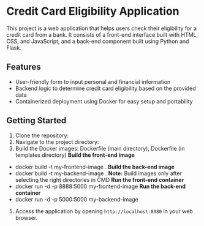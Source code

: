 # Credit Card Eligibility Application

This project is a web application that helps users check their eligibility for a credit card from a bank. It consists of a front-end interface built with HTML, CSS, and JavaScript, and a back-end component built using Python and Flask.

## Features

- User-friendly form to input personal and financial information
- Backend logic to determine credit card eligibility based on the provided data
- Containerized deployment using Docker for easy setup and portability
  
## Getting Started

1. Clone the repository:
2. Navigate to the project directory:
3. Build the Docker images: Dockerfile (main directory),  Dockerfile (in templates directory)
**Build the front-end image**
- docker build -t my-frontend-image .
**Build the back-end image**
- docker build -t my-backend-image .
**Note:** Build images only after selecting the right directories in CMD
**Run the front-end container**
- docker run -d -p 8888:5000 my-frontend-image
**Run the back-end container**
- docker run -d -p 5000:5000 my-backend-image
5. Access the application by opening `http://localhost:8080` in your web browser.


  
